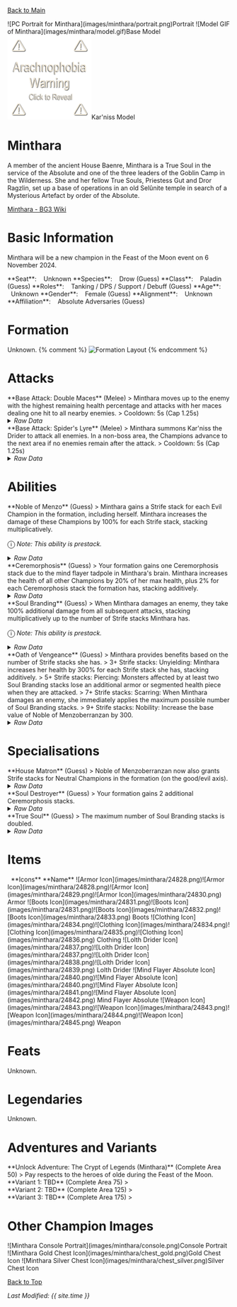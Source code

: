 [Back to Main](index.md)

<span class="championPortraitsRow">
    <span class="championPortraitsImage">
        ![PC Portrait for Minthara](images/minthara/portrait.png)Portrait
    </span>
    <span class="championPortraitsImage">
        ![Model GIF of Minthara](images/minthara/model.gif)Base Model
    </span>
    <span class="championPortraitsImage">
        <img src="images/general/arachnophobe_warning.png" alt="Alternate Model GIF of Minthara: Kar'niss" data-src="images/minthara/model-kar'niss.gif" data-phobia="images/general/arachnophobe_warning.png" id="karniss" onClick="arachnophobe('karniss')" style="cursor:pointer">Kar'niss Model
    </span>
</span>

# Minthara

A member of the ancient House Baenre, Minthara is a True Soul in the service of the Absolute and one of the three leaders of the Goblin Camp in the Wilderness. She and her fellow True Souls, Priestess Gut and Dror Ragzlin, set up a base of operations in an old Selûnite temple in search of a Mysterious Artefact by order of the Absolute.

[Minthara - BG3 Wiki](https://bg3.wiki/wiki/Minthara)

# Basic Information

Minthara will be a new champion in the Feast of the Moon event on 6 November 2024.

<span class="champStatsTableColumn">
    <span class="champStatsTableRow">
        <span class="champStatsTableInfoHeader">
            <span style="margin-right:4px;">**Seat**:</span>
        </span>
        <span class="champStatsTableInfoSmall">
            <span style="margin-left:8px;">Unknown</span>
        </span>
    </span>
    <span class="champStatsTableRow">
        <span class="champStatsTableInfoHeader">
            <span style="margin-right:4px;">**Species**:</span>
        </span>
        <span class="champStatsTableInfoSmall">
            <span style="margin-left:8px;">Drow (Guess)</span>
        </span>
    </span>
    <span class="champStatsTableRow">
        <span class="champStatsTableInfoHeader">
            <span style="margin-right:4px;">**Class**:</span>
        </span>
        <span class="champStatsTableInfoSmall">
            <span style="margin-left:8px;">Paladin (Guess)</span>
        </span>
    </span>
    <span class="champStatsTableRow">
        <span class="champStatsTableInfoHeader">
            <span style="margin-right:4px;">**Roles**:</span>
        </span>
        <span class="champStatsTableInfoSmall">
            <span style="margin-left:8px;">Tanking / DPS / Support / Debuff (Guess)</span>
        </span>
    </span>
    <span class="champStatsTableRow">
        <span class="champStatsTableInfoHeader">
            <span style="margin-right:4px;">**Age**:</span>
        </span>
        <span class="champStatsTableInfoSmall">
            <span style="margin-left:8px;">Unknown</span>
        </span>
    </span>
    <span class="champStatsTableRow">
        <span class="champStatsTableInfoHeader">
            <span style="margin-right:4px;">**Gender**:</span>
        </span>
        <span class="champStatsTableInfoSmall">
            <span style="margin-left:8px;">Female (Guess)</span>
        </span>
    </span>
    <span class="champStatsTableRow">
        <span class="champStatsTableInfoHeader">
            <span style="margin-right:4px;">**Alignment**:</span>
        </span>
        <span class="champStatsTableInfoSmall">
            <span style="margin-left:8px;">Unknown</span>
        </span>
    </span>
    <span class="champStatsTableRow">
        <span class="champStatsTableInfoHeader">
            <span style="margin-right:4px;">**Affiliation**:</span>
        </span>
        <span class="champStatsTableInfoSmall">
            <span style="margin-left:8px;">Absolute Adversaries (Guess)</span>
        </span>
    </span>
</span>

# Formation

Unknown.
{% comment %}
<span class="formationBorder">
    ![Formation Layout](images/minthara/formation.png)
</span>
{% endcomment %}

# Attacks

<div markdown="1" class="abilityBorder"><div markdown="1" class="abilityBorderInner">
**Base Attack: Double Maces** (Melee)
> Minthara moves up to the enemy with the highest remaining health percentage and attacks with her maces dealing one hit to all nearby enemies.  
> Cooldown: 5s (Cap 1.25s)
<details><summary><em>Raw Data</em></summary>
<p>
<pre>
{
    "id": 810,
    "name": "Double Maces",
    "description": "Minthara dashes toward the healthiest enemy and damages nearby foes with a swing of her maces.",
    "long_description": "Minthara moves up to the enemy with the highest remaining health percentage and attacks with her maces dealing one hit to all nearby enemies.",
    "graphic_id": 0,
    "target": "highest_health",
    "num_targets": 1,
    "aoe_radius": 100,
    "damage_modifier": 1,
    "cooldown": 5,
    "animations": [
        {
            "type": "melee_attack",
            "damage_frame": 8,
            "target_offset_x": -40,
            "jump_sound": 30,
            "sound_frames": {
                "14": 154
            }
        }
    ],
    "tags": [
        "melee"
    ],
    "damage_types": [
        "melee"
    ]
}
</pre>
</p>
</details>
</div></div>

<div markdown="1" class="abilityBorder"><div markdown="1" class="abilityBorderInner">
**Base Attack: Spider's Lyre** (Melee)
> Minthara summons Kar'niss the Drider to attack all enemies. In a non-boss area, the Champions advance to the next area if no enemies remain after the attack.  
> Cooldown: 5s (Cap 1.25s)
<details><summary><em>Raw Data</em></summary>
<p>
<pre>
{
    "id": 811,
    "name": "Spider's Lyre",
    "description": "A summoned Drider attacks all enemies, potentially completing the current area.",
    "long_description": "Minthara summons Kar'niss the Drider to attack all enemies. In a non-boss area, the Champions advance to the next area if no enemies remain after the attack.",
    "graphic_id": 0,
    "target": "front",
    "num_targets": 1,
    "aoe_radius": 0,
    "damage_modifier": 1,
    "cooldown": 5,
    "animations": [
        {
            "type": "ultimate_attack",
            "ultimate": "kas"
        }
    ],
    "tags": [
        "melee"
    ],
    "damage_types": [
        "melee"
    ]
}
</pre>
</p>
</details>
</div></div>

# Abilities

<div markdown="1" class="abilityBorder"><div markdown="1" class="abilityBorderInner">
**Noble of Menzo** (Guess)
> Minthara gains a Strife stack for each Evil Champion in the formation, including herself. Minthara increases the damage of these Champions by 100% for each Strife stack, stacking multiplicatively.

<span style="font-size:1.2em;">ⓘ</span> *Note: This ability is prestack.*
<details><summary><em>Raw Data</em></summary>
<p>
<pre>
{
    "id": 2115,
    "flavour_text": "",
    "description": {
        "desc": "Minthara gains a Strife stack for each Evil Champion in the formation, including herself. Minthara increases the damage of these Champions by $(amount)% for each Strife stack, stacking multiplicatively."
    },
    "effect_keys": [
        {
            "effect_string": "pre_stack,100",
            "skip_effect_key_desc": true
        },
        {
            "effect_string": "hero_dps_multiplier_mult,0",
            "amount_expr": "upgrade_amount(15942,0)",
            "targets": [
                "all"
            ],
            "filter_targets": [
                {
                    "type": "hero_expr",
                    "hero_expr": "HasTag(`evil`)"
                }
            ],
            "amount_func": "mult",
            "stack_func": "per_hero_attribute",
            "per_hero_expr": "HasTag(`evil`)",
            "amount_updated_listeners": [
                "slot_changed",
                "hero_tags_changed"
            ],
            "show_bonus": true,
            "stack_title": "Strife Stacks",
            "off_when_benched": true,
            "use_computed_amount_for_description": true
        }
    ],
    "requirements": "",
    "graphic_id": 24877,
    "large_graphic_id": 24871,
    "properties": {
        "is_formation_ability": true,
        "formation_circle_icon": true,
        "owner_use_outgoing_description": true,
        "indexed_effect_properties": true,
        "per_effect_index_bonuses": true,
        "default_bonus_index": 0
    }
}
</pre>
</p>
</details>
</div></div>

<div markdown="1" class="abilityBorder"><div markdown="1" class="abilityBorderInner">
**Ceremorphosis** (Guess)
> Your formation gains one Ceremorphosis stack due to the mind flayer tadpole in Minthara's brain. Minthara increases the health of all other Champions by 20% of her max health, plus 2% for each Ceremorphosis stack the formation has, stacking additively.
<details><summary><em>Raw Data</em></summary>
<p>
<pre>
{
    "id": 2116,
    "flavour_text": "",
    "description": {
        "desc": "Your formation gains one Ceremorphosis stack due to the mind flayer tadpole in Minthara's brain. Minthara increases the health of all other Champions by $(not_buffed amount___3)% of her max health, plus $(not_buffed amount)% for each Ceremorphosis stack the formation has, stacking additively."
    },
    "effect_keys": [
        {
            "off_when_benched": true,
            "effect_string": "do_nothing,2",
            "stack_func": "per_ceremorphosis_stacks",
            "amount_func": "add",
            "show_bonus": true,
            "stack_title": "Total Ceremorphosis Stacks",
            "total_title": "Ceremorphosis Stack Bonus",
            "desc_forced_order": 2,
            "listen_for_computed_changes": true,
            "amount_updated_listeners": [
                "upgrade_unlocked",
                "slot_changed",
                "feat_changed"
            ]
        },
        {
            "off_when_benched": true,
            "outgoing_buffs": false,
            "effect_string": "minthara_ceremorphosis_stacks,1",
            "manual_stacking": true,
            "stacks_multiply": false,
            "show_stacks": true,
            "stack_title": "Minthara Ceremorphosis Stacks",
            "desc_forced_order": 1,
            "skip_effect_key_desc": true
        },
        {
            "off_when_benched": true,
            "effect_string": "do_nothing,20",
            "skip_effect_key_desc": true
        },
        {
            "off_when_benched": true,
            "effect_string": "increase_health_by_source_percent,0",
            "amount_expr": "upgrade_amount(15943,2)+max_upgrade_amount(15943,0)",
            "percent_values": false,
            "round_bonus_value": true,
            "show_current_value_bonus_desc": false,
            "use_computed_amount_for_description": true,
            "override_key_desc": "Increases the Health of $target by $amount",
            "targets": [
                "other"
            ],
            "desc_forced_order": 3
        }
    ],
    "requirements": "",
    "graphic_id": 24876,
    "large_graphic_id": 24870,
    "properties": {
        "is_formation_ability": true,
        "formation_circle_icon": false,
        "owner_use_outgoing_description": true,
        "indexed_effect_properties": true,
        "per_effect_index_bonuses": true,
        "default_bonus_index": 0,
        "retain_on_slot_changed": true
    }
}
</pre>
</p>
</details>
</div></div>

<div markdown="1" class="abilityBorder"><div markdown="1" class="abilityBorderInner">
**Soul Branding** (Guess)
> When Minthara damages an enemy, they take 100% additional damage from all subsequent attacks, stacking multiplicatively up to the number of Strife stacks Minthara has.

<span style="font-size:1.2em;">ⓘ</span> *Note: This ability is prestack.*
<details><summary><em>Raw Data</em></summary>
<p>
<pre>
{
    "id": 2117,
    "flavour_text": "",
    "description": {
        "desc": "When Minthara damages an enemy, they take 100% additional damage from all subsequent attacks, stacking multiplicatively up to the number of Strife stacks Minthara has."
    },
    "effect_keys": [
        {
            "effect_string": "pre_stack,100"
        },
        {
            "effect_string": "minthara_soul_branding",
            "off_when_benched": true,
            "broadcast_name": "minthara_debuffs_monster",
            "debuff_before_damage": true,
            "debuff_max_stacks": 5,
            "debuffing_attack_ids": [
                810
            ],
            "debuff_effects": [
                {
                    "effect_string": "increase_monster_damage,0",
                    "amount_expr": "upgrade_amount(15944,0)",
                    "is_minthara_debuff": true,
                    "active_graphic_id": 23961,
                    "active_graphic_y": -120,
                    "use_stack_as_frame": true,
                    "stack_as_frame_offset": 0,
                    "overlay_play_mode": "stopped",
                    "bottom": false,
                    "stacks_on_reapply": true,
                    "manual_stacking": true,
                    "max_stacks": 0,
                    "stacks_multiply": true,
                    "use_collection_source": false,
                    "stack_across_effects": false
                }
            ],
            "max_stack_expression": "HasTag(`evil`)"
        }
    ],
    "requirements": "",
    "graphic_id": 24879,
    "large_graphic_id": 24873,
    "properties": {
        "is_formation_ability": true,
        "formation_circle_icon": false,
        "owner_use_outgoing_description": true,
        "indexed_effect_properties": true,
        "per_effect_index_bonuses": true,
        "default_bonus_index": 0
    }
}
</pre>
</p>
</details>
</div></div>

<div markdown="1" class="abilityBorder"><div markdown="1" class="abilityBorderInner">
**Oath of Vengeance** (Guess)
> Minthara provides benefits based on the number of Strife stacks she has.  
> 3+ Strife stacks: Unyielding: Minthara increases her health by 300% for each Strife stack she has, stacking additively.  
> 5+ Strife stacks: Piercing: Monsters affected by at least two Soul Branding stacks lose an additional armor or segmented health piece when they are attacked.  
> 7+ Strife stacks: Scarring: When Minthara damages an enemy, she immediately applies the maximum possible number of Soul Branding stacks.  
> 9+ Strife stacks: Nobility: Increase the base value of Noble of Menzoberranzan by 300.
<details><summary><em>Raw Data</em></summary>
<p>
<pre>
{
    "id": 2118,
    "flavour_text": "",
    "description": {
        "desc": "Minthara provides benefits based on the number of Strife stacks she has.^3+ Strife stacks: Unyielding: Minthara increases her health by $(amount___2)% for each Strife stack she has, stacking additively.^5+ Strife stacks: Piercing: Monsters affected by at least two Soul Branding stacks lose an additional armor or segmented health piece when they are attacked.^7+ Strife stacks: Scarring: When Minthara damages an enemy, she immediately applies the maximum possible number of Soul Branding stacks.^9+ Strife stacks: Nobility: Increase the base value of Noble of Menzoberranzan by $(amount___5)."
    },
    "effect_keys": [
        {
            "effect_string": "apply_effects_at_stacks",
            "show_description": false,
            "apply_effect_stack_amounts": [
                3,
                5,
                7,
                9
            ],
            "show_stacks": true,
            "stacks_are_bonus": false,
            "stacks_from_amount_func": "per_crusader",
            "target_filters": [
                {
                    "type": "tags",
                    "tags": "evil"
                }
            ],
            "amount_updated_listeners": [
                "slot_changed",
                "hero_tags_changed"
            ],
            "off_when_benched": true,
            "active_effect_key_description_prepender": "- ",
            "active_effect_key_description_joiner": "^"
        },
        {
            "apply_manually": true,
            "effect_string": "reduce_attack_cooldown,0.5",
            "targets": [
                "all"
            ],
            "filter_targets": [
                {
                    "type": "hero_expr",
                    "hero_expr": "HasTag(`evil`)"
                }
            ],
            "off_when_benched": true
        },
        {
            "apply_manually": true,
            "effect_string": "buff_positional_formation_abilities_per_crusader,25",
            "targets": [
                {
                    "type": "attack_type",
                    "attack": "magic"
                }
            ],
            "target_filters": [
                {
                    "type": "attack_type",
                    "attack": "magic"
                }
            ],
            "amount_updated_listeners": [
                "attack_changed"
            ],
            "off_when_benched": true,
            "override_key_desc": "Increases the potency of $target's Formation Abilities by $amount% for each Champion with a magical base attack.",
            "use_computed_amount_for_description": true,
            "show_bonus": false,
            "show_stacks": false
        },
        {
            "apply_manually": true,
            "effect_string": "add_monster_hit_effects,100",
            "reqs": [
                "base_attack"
            ],
            "apply_last": true,
            "target_hero": true,
            "chance": 50,
            "monster_effect": {
                "effect_string": "reduce_base_attack_cooldown_by_percent_action,$amount"
            },
            "targets": [
                {
                    "type": "attack_type",
                    "attack": "magic"
                }
            ],
            "off_when_benched": true,
            "override_key_desc": "After $target attacks with their Base Attack, $target has $(chance)% to refresh that attack's Cooldown."
        },
        {
            "apply_manually": true,
            "effect_string": "change_upgrade_data,4346,0",
            "data": {
                "amount": 300
            },
            "off_when_benched": true,
            "override_key_desc": "Increases the base value of Spellcaster School by 200%"
        }
    ],
    "requirements": "",
    "graphic_id": 24878,
    "large_graphic_id": 24872,
    "properties": {
        "is_formation_ability": true,
        "formation_circle_icon": false,
        "owner_use_outgoing_description": true,
        "indexed_effect_properties": true,
        "per_effect_index_bonuses": true,
        "default_bonus_index": 0
    }
}
</pre>
</p>
</details>
</div></div>

# Specialisations

<div markdown="1" class="abilityBorder"><div markdown="1" class="abilityBorderInner">
**House Matron** (Guess)
> Noble of Menzoberranzan now also grants Strife stacks for Neutral Champions in the formation (on the good/evil axis).
<details><summary><em>Raw Data</em></summary>
<p>
<pre>
{
    "id": 2119,
    "flavour_text": "",
    "description": {
        "desc": "Noble of Menzoberranzan now also grants Strife stacks for Neutral Champions in the formation (on the good/evil axis)."
    },
    "effect_keys": [
        {
            "effect_string": "do_nothing"
        }
    ],
    "requirements": "",
    "graphic_id": 0,
    "large_graphic_id": 0,
    "properties": {
        "is_formation_ability": true,
        "formation_circle_icon": true,
        "owner_use_outgoing_description": true,
        "indexed_effect_properties": true,
        "per_effect_index_bonuses": true,
        "default_bonus_index": 0
    }
}
</pre>
</p>
</details>
</div></div>

<div markdown="1" class="abilityBorder"><div markdown="1" class="abilityBorderInner">
**Soul Destroyer** (Guess)
> Your formation gains 2 additional Ceremorphosis stacks.
<details><summary><em>Raw Data</em></summary>
<p>
<pre>
{
    "id": 2120,
    "flavour_text": "",
    "description": {
        "desc": "Your formation gains 2 additional Ceremorphosis stacks."
    },
    "effect_keys": [
        {
            "effect_string": "do_nothing"
        }
    ],
    "requirements": "",
    "graphic_id": 0,
    "large_graphic_id": 0,
    "properties": {
        "is_formation_ability": true,
        "owner_use_outgoing_description": true,
        "formation_circle_icon": false
    }
}
</pre>
</p>
</details>
</div></div>

<div markdown="1" class="abilityBorder"><div markdown="1" class="abilityBorderInner">
**True Soul** (Guess)
> The maximum number of Soul Branding stacks is doubled.
<details><summary><em>Raw Data</em></summary>
<p>
<pre>
{
    "id": 2121,
    "flavour_text": "",
    "description": {
        "desc": "The maximum number of Soul Branding stacks is doubled."
    },
    "effect_keys": [
        {
            "effect_string": "do_nothing"
        }
    ],
    "requirements": "",
    "graphic_id": 0,
    "large_graphic_id": 0,
    "properties": {
        "is_formation_ability": true,
        "owner_use_outgoing_description": true,
        "formation_circle_icon": false
    }
}
</pre>
</p>
</details>
</div></div>

# Items

<span class="itemTableColumn">
    <span class="itemTableRowHeader">
        <span class="itemTableIcon">
            <span style="margin-left:8px;">**Icons**</span>
        </span>
        <span class="itemTableNameSmall">
            **Name**
        </span>
    </span>
    <span class="itemTableRow">
        <span class="itemTableIcon">
            <span class="itemTableIcon1">![Armor Icon](images/minthara/24828.png)</span><span class="itemTableIcon2">![Armor Icon](images/minthara/24828.png)</span><span class="itemTableIcon3">![Armor Icon](images/minthara/24829.png)</span><span class="itemTableIcon4">![Armor Icon](images/minthara/24830.png)</span>
        </span>
        <span class="itemTableNameSmall">
            Armor
        </span>
    </span>
    <span class="itemTableRow">
        <span class="itemTableIcon">
            <span class="itemTableIcon1">![Boots Icon](images/minthara/24831.png)</span><span class="itemTableIcon2">![Boots Icon](images/minthara/24831.png)</span><span class="itemTableIcon3">![Boots Icon](images/minthara/24832.png)</span><span class="itemTableIcon4">![Boots Icon](images/minthara/24833.png)</span>
        </span>
        <span class="itemTableNameSmall">
            Boots
        </span>
    </span>
    <span class="itemTableRow">
        <span class="itemTableIcon">
            <span class="itemTableIcon1">![Clothing Icon](images/minthara/24834.png)</span><span class="itemTableIcon2">![Clothing Icon](images/minthara/24834.png)</span><span class="itemTableIcon3">![Clothing Icon](images/minthara/24835.png)</span><span class="itemTableIcon4">![Clothing Icon](images/minthara/24836.png)</span>
        </span>
        <span class="itemTableNameSmall">
            Clothing
        </span>
    </span>
    <span class="itemTableRow">
        <span class="itemTableIcon">
            <span class="itemTableIcon1">![Lolth Drider Icon](images/minthara/24837.png)</span><span class="itemTableIcon2">![Lolth Drider Icon](images/minthara/24837.png)</span><span class="itemTableIcon3">![Lolth Drider Icon](images/minthara/24838.png)</span><span class="itemTableIcon4">![Lolth Drider Icon](images/minthara/24839.png)</span>
        </span>
        <span class="itemTableNameSmall">
            Lolth Drider
        </span>
    </span>
    <span class="itemTableRow">
        <span class="itemTableIcon">
            <span class="itemTableIcon1">![Mind Flayer Absolute Icon](images/minthara/24840.png)</span><span class="itemTableIcon2">![Mind Flayer Absolute Icon](images/minthara/24840.png)</span><span class="itemTableIcon3">![Mind Flayer Absolute Icon](images/minthara/24841.png)</span><span class="itemTableIcon4">![Mind Flayer Absolute Icon](images/minthara/24842.png)</span>
        </span>
        <span class="itemTableNameSmall">
            Mind Flayer Absolute
        </span>
    </span>
    <span class="itemTableRow">
        <span class="itemTableIcon">
            <span class="itemTableIcon1">![Weapon Icon](images/minthara/24843.png)</span><span class="itemTableIcon2">![Weapon Icon](images/minthara/24843.png)</span><span class="itemTableIcon3">![Weapon Icon](images/minthara/24844.png)</span><span class="itemTableIcon4">![Weapon Icon](images/minthara/24845.png)</span>
        </span>
        <span class="itemTableNameSmall">
            Weapon
        </span>
    </span>
</span>

# Feats

Unknown.

# Legendaries

Unknown.

# Adventures and Variants

<div markdown="1" class="abilityBorder"><div markdown="1" class="abilityBorderInner">
**Unlock Adventure: The Crypt of Legends (Minthara)** (Complete Area 50)
> Pay respects to the heroes of olde during the Feast of the Moon.
</div></div>
<div markdown="1" class="abilityBorder"><div markdown="1" class="abilityBorderInner">
**Variant 1: TBD** (Complete Area 75)
> 
</div></div>
<div markdown="1" class="abilityBorder"><div markdown="1" class="abilityBorderInner">
**Variant 2: TBD** (Complete Area 125)
> 
</div></div>
<div markdown="1" class="abilityBorder"><div markdown="1" class="abilityBorderInner">
**Variant 3: TBD** (Complete Area 175)
> 
</div></div>

# Other Champion Images

<span class="championImagesColumn">
    <span class="championImagesRow">
        <span class="championImagesPortrait">
            ![Minthara Console Portrait](images/minthara/console.png)Console Portrait
        </span>
    </span>
    <span class="championImagesRow">
        <span class="championImagesChests">
            ![Minthara Gold Chest Icon](images/minthara/chest_gold.png)Gold Chest Icon
        </span>
        <span class="championImagesChests">
            ![Minthara Silver Chest Icon](images/minthara/chest_silver.png)Silver Chest Icon
        </span>
    </span>
</span>

[Back to Top](#top)

*Last Modified: {{ site.time }}*